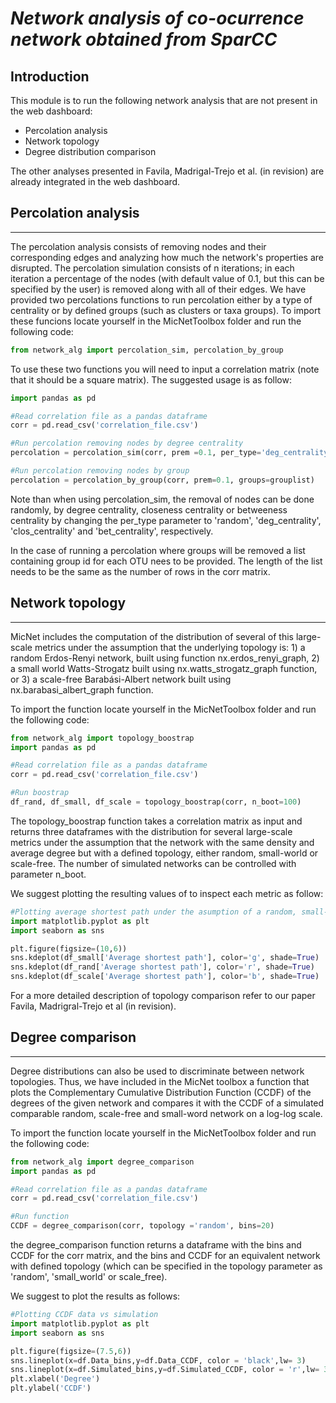 
# *Network analysis of co-ocurrence network obtained from SparCC* 

## Introduction

This module is to run the following network analysis that are not present in the web dashboard:
* Percolation analysis
* Network topology 
* Degree distribution comparison

The other analyses presented in Favila, Madrigal-Trejo et al. (in revision) are already integrated in the web dashboard.


## Percolation analysis
---
The percolation analysis consists of removing nodes and their corresponding edges and analyzing how much the network's properties are disrupted. The percolation simulation consists of n iterations; in each iteration a percentage of the nodes (with default value of 0.1, but this can be specified by the user) is removed along with all of their edges.
We have provided two percolations functions to run percolation either by a type of centrality or by defined groups (such as clusters or taxa groups). To import these funcions locate yourself in the MicNetToolbox folder and run the following code:

~~~python
from network_alg import percolation_sim, percolation_by_group
~~~

To use these two functions you will need to input a correlation matrix (note that it should be a square matrix). The suggested usage is as follow:

~~~python
import pandas as pd

#Read correlation file as a pandas dataframe 
corr = pd.read_csv('correlation_file.csv')

#Run percolation removing nodes by degree centrality
percolation = percolation_sim(corr, prem =0.1, per_type='deg_centrality')

#Run percolation removing nodes by group
percolation = percolation_by_group(corr, prem=0.1, groups=grouplist)
~~~

Note than when using percolation_sim, the removal of nodes can be done randomly, by degree centrality, closeness centrality or betweeness centrality by changing the per_type parameter to 'random', 'deg_centrality', 'clos_centrality' and 'bet_centrality', respectively.

In the case of running a percolation where groups will be removed a list containing group id for each OTU nees to be provided. The length of the list needs to be the same as the number of rows in the corr matrix.

## Network topology
---

MicNet includes the computation of the distribution of several of this large-scale metrics under the assumption that the underlying topology is: 1) a random Erdos-Renyi network, built using function nx.erdos_renyi_graph, 2) a small world Watts-Strogatz built using nx.watts_strogatz_graph function, or 3) a scale-free Barabási-Albert network built using nx.barabasi_albert_graph function. 

To import the function locate yourself in the MicNetToolbox folder and run the following code:

~~~python
from network_alg import topology_boostrap
import pandas as pd

#Read correlation file as a pandas dataframe 
corr = pd.read_csv('correlation_file.csv')

#Run boostrap
df_rand, df_small, df_scale = topology_boostrap(corr, n_boot=100)
~~~

The topology_boostrap function takes a correlation matrix as input and returns three dataframes with the distribution for several large-scale metrics under the assumption that the network with the same density and average degree but with a defined topology, either random, small-world or scale-free. The number of simulated networks can be controlled with parameter n_boot.


We suggest plotting the resulting values of to inspect each metric as follow:

~~~python
#Plotting average shortest path under the asumption of a random, small-world and scale-free topology.
import matplotlib.pyplot as plt
import seaborn as sns

plt.figure(figsize=(10,6))
sns.kdeplot(df_small['Average shortest path'], color='g', shade=True)
sns.kdeplot(df_rand['Average shortest path'], color='r', shade=True)
sns.kdeplot(df_scale['Average shortest path'], color='b', shade=True)
~~~

For a more detailed description of topology comparison refer to our paper Favila, Madrigral-Trejo et al (in revision).

## Degree comparison
---

Degree distributions can also be used to discriminate between network topologies. Thus, we have included in the MicNet toolbox a function that plots the Complementary Cumulative Distribution Function (CCDF) of the degrees of the given network and compares it with the CCDF of a simulated comparable random, scale-free and small-word network on a log-log scale. 

To import the function locate yourself in the MicNetToolbox folder and run the following code:

~~~python
from network_alg import degree_comparison
import pandas as pd

#Read correlation file as a pandas dataframe 
corr = pd.read_csv('correlation_file.csv')

#Run function
CCDF = degree_comparison(corr, topology ='random', bins=20)
~~~

the degree_comparison function returns a dataframe with the bins and CCDF for the corr matrix, and the bins and CCDF for an equivalent network with defined topology (which can be specified in the topology parameter as 'random', 'small_world' or scale_free).

We suggest to plot the results as follows:

~~~python
#Plotting CCDF data vs simulation
import matplotlib.pyplot as plt
import seaborn as sns

plt.figure(figsize=(7.5,6))
sns.lineplot(x=df.Data_bins,y=df.Data_CCDF, color = 'black',lw= 3)
sns.lineplot(x=df.Simulated_bins,y=df.Simulated_CCDF, color = 'r',lw= 3)
plt.xlabel('Degree')
plt.ylabel('CCDF')

~~~